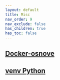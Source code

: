 ```yaml
---
layout: default
title: Misc
nav_order: 9
nav_exclude: false
has_children: true
has_toc: false
---
```



## [Docker-osnove](../docker)

## [venv Python](../venv-python)

